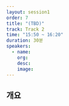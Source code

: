 ```yaml
---
layout: session1
order: 7
title: "(TBD)"
track: Track 2
time: "15:50 ~ 16:20"
duration: 30분
speakers:
  - name: 
    org: 
    desc: 
    image:
---
```


## 개요